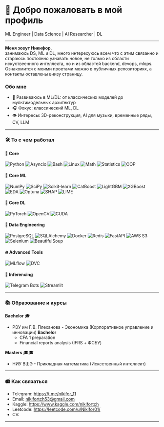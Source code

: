 # 🌟 Добро пожаловать в мой профиль

ML Engineer | Data Science | AI Researcher | DL

---

**Меня зовут Никифор**,  
занимаюсь DS, ML и DL, много интересуюсь всем что с этим связанно и стараюсь постоянно узнавать новое, не только из области искуствеенного интеллекта, но и из областей backend, devops, mlops.
Ознакомится с моими проетами можно в публичных репозиториях, а контакты оставлены внизу страницу.

### Обо мне
- 🧩 Развиваюсь в ML/DL: от классических моделей до мультимодельных архитектур
- 🎧 Фокус: классический ML, DL
- 👁️ Интересы: 3D-реконструкция, AI для музыки, временные ряды, CV, LLM

---

### 🛠️ То с чем работал

#### 📜 Core
![Python](https://img.shields.io/badge/Python-3776AB?logo=python&logoColor=white)
![Asyncio](https://img.shields.io/badge/Asyncio-3776AB?logo=python&logoColor=white)
![Bash](https://img.shields.io/badge/Bash-4EAA25?logo=gnu-bash&logoColor=white)
![Linux](https://img.shields.io/badge/Linux-FCC624?logo=linux&logoColor=black)
![Math](https://img.shields.io/badge/Mathematics-0D4A9D?logo=mathworks&logoColor=white)
![Statistics](https://img.shields.io/badge/Statistics-276DC3?logo=mathworks&logoColor=white)
![OOP](https://img.shields.io/badge/OOP-FF9900?logo=object-oriented-programming&logoColor=white)

#### 🔮 Core ML
![NumPy](https://img.shields.io/badge/NumPy-013243?logo=numpy&logoColor=white)
![SciPy](https://img.shields.io/badge/SciPy-8CAAE6?logo=scipy&logoColor=white)
![Scikit-learn](https://img.shields.io/badge/ScikitLearn-F7931E?logo=scikit-learn&logoColor=white)
![CatBoost](https://img.shields.io/badge/CatBoost-00A3E0?logo=catboost&logoColor=white)
![LightGBM](https://img.shields.io/badge/LightGBM-019858?logo=lightgbm&logoColor=white)
![XGBoost](https://img.shields.io/badge/XGBoost-017CEE?logo=xgboost&logoColor=white)
![EDA](https://img.shields.io/badge/EDA-FF6F00?logo=pandas&logoColor=white)
![Optuna](https://img.shields.io/badge/Optuna-2C6FB7?logo=optuna&logoColor=white)
![SHAP](https://img.shields.io/badge/SHAP-EE4C2C?logo=shap&logoColor=white)
![LIME](https://img.shields.io/badge/LIME-00BFFF?logo=lime&logoColor=white)

#### 🧠 Core DL
![PyTorch](https://img.shields.io/badge/PyTorch-EE4C2C?logo=pytorch&logoColor=white&style=for-the-badge&labelColor=1C1E21&colorA=EE4C2C&colorB=FF6F00&animated=true)
![OpenCV](https://img.shields.io/badge/OpenCV-5C3EE8?logo=opencv&logoColor=white&style=for-the-badge&labelColor=2C2F33&colorA=5C3EE8&colorB=7B52AB&animated=true)
![CUDA](https://img.shields.io/badge/CUDA-76B900?logo=nvidia&logoColor=white&style=for-the-badge&labelColor=003B57&colorA=76B900&colorB=8ACA25&animated=true)

#### 🧪 Data Engineering
![PostgreSQL](https://img.shields.io/badge/PostgreSQL-4169E1?logo=postgresql&logoColor=white)
![SQLAlchemy](https://img.shields.io/badge/SQLAlchemy-1C1E21?logo=sqlalchemy&logoColor=white)
![Docker](https://img.shields.io/badge/Docker-2496ED?logo=docker&logoColor=white)
![Redis](https://img.shields.io/badge/Redis-DC382C?logo=redis&logoColor=white)
![FastAPI](https://img.shields.io/badge/FastAPI-009688?logo=fastapi&logoColor=white)
![AWS S3](https://img.shields.io/badge/S3-569A31?logo=amazon-s3&logoColor=white)
![Selenium](https://img.shields.io/badge/Selenium-43B02A?logo=selenium&logoColor=white)
![BeautifulSoup](https://img.shields.io/badge/Beautiful_Soup-005C84?logo=beautifulsoup&logoColor=white)

#### 🔥 Advanced Tools
![MLflow](https://img.shields.io/badge/MLflow-0194E2)
![DVC](https://img.shields.io/badge/DVC-945DD6)

#### 📲 Inferencing
![Telegram Bots](https://img.shields.io/badge/Telegram_Bots-2CA5E0?logo=telegram&logoColor=white)
![Streamlit](https://img.shields.io/badge/Streamlit-FF4B4B?logo=streamlit&logoColor=white)

---

### 📚 Образование и курсы

**Bachelor** 🎓
- РЭУ им Г.В. Плеханова - Экономика (Корпоративное управление и инновации) **Bachelor**
  + CFA 1 preparation
  + Financial reports analysis (IFRS + ФСБУ)

**Masters** 🎓🎓
- НИУ ВШЭ - Прикладная математика (Исксственный интеллект) 

---

### 📻 Как связаться
- Telegram: https://t.me/nikifor_11
- Email: nikifortch53@gmail.com
- Kaggle: https://www.kaggle.com/nikifortch
- Leetcode: https://leetcode.com/u/Nikifor01/
- CV: 

---
